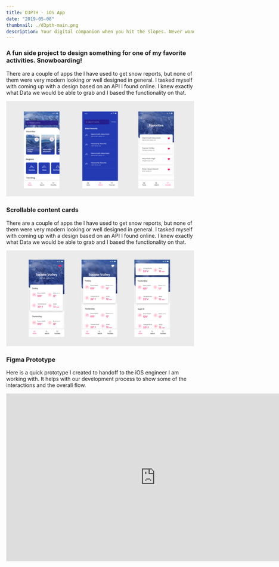 ```yaml
---
title: D3PTH - iOS App
date: "2019-05-08"
thumbnail: ./d3pth-main.png
description: Your digital companion when you hit the slopes. Never wonder when the powder will hit again. D3pth delivers up the minute snow reports.
---
```


### A fun side project to design something for one of my favorite activities. Snowboarding!

There are a couple of apps the I have used to get snow reports, but none of them were very modern looking or well designed in general. I tasked myself with coming up with a design based on an API I found online. I knew exactly what Data we would be able to grab and I based the functionality on that.



<div class="kg-card kg-image-card kg-width-full">

![Darkness](./scrollable.png)
</div>

### Scrollable content cards

There are a couple of apps the I have used to get snow reports, but none of them were very modern looking or well designed in general. I tasked myself with coming up with a design based on an API I found online. I knew exactly what Data we would be able to grab and I based the functionality on that.

<div class="kg-card kg-image-card kg-width-full">


![Darkness](./scroll.png)

</div>

### Figma Prototype

Here is a quick prototype I created to handoff to the iOS engineer I am working with. It helps with our development process to show some of the interactions and the overall flow.

<div class="kg-card kg-image-card kg-width-full">

<iframe style="border: none;" width="800" height="450" src="https://www.figma.com/embed?embed_host=share&url=https%3A%2F%2Fwww.figma.com%2Fproto%2FOYY45zTQm4uuMj8tzZBErA%2FD3PTH%3Fnode-id%3D241%253A551%26scaling%3Dscale-down" allowfullscreen></iframe>

</div>